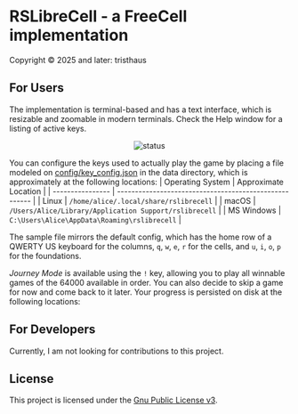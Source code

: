 # RSLibreCell - a FreeCell implementation

Copyright © 2025 and later: tristhaus

## For Users

The implementation is terminal-based and has a text interface, which is resizable and zoomable in modern terminals. Check the Help window for a listing of active keys.

<div align="center">

![status](/../screenshot/main.png?raw=true)

</div>

You can configure the keys used to actually play the game by placing a file modeled on [config/key_config.json](/config/key_config.json) in the data directory, which is approximately at the following locations:
| Operating System | Approximate Location                                   |
| ---------------- | ------------------------------------------------------ |
| Linux            | `/home/alice/.local/share/rslibrecell`                 |
| macOS            | `/Users/Alice/Library/Application Support/rslibrecell` |
| MS Windows       | `C:\Users\Alice\AppData\Roaming\rslibrecell`           |

The sample file mirrors the default config, which has the home row of a QWERTY US keyboard for the columns, `q`, `w`, `e`, `r` for the cells, and `u`, `i`, `o`, `p` for the foundations.

*Journey Mode* is available using the `!` key, allowing you to play all winnable games of the 64000 available in order. You can also decide to skip a game for now and come back to it later. Your progress is persisted on disk at the following locations:

## For Developers

Currently, I am not looking for contributions to this project.

## License

This project is licensed under the [Gnu Public License v3](./LICENSE).
